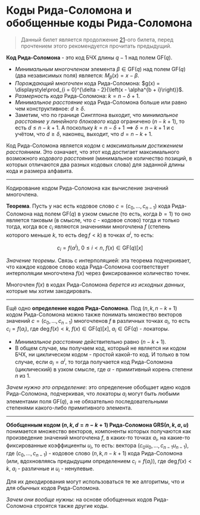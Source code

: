 # Коды Рида-Соломона и обобщенные коды Рида-Соломона

> Данный билет является продолжение [21](T21.md)-ого билета, перед прочтением этого рекомендуется прочитать предыдущий.

**Код Рида-Соломона** - это код БЧХ длины $q - 1$ над полем $\mathrm{GF}(q)$.

* *Минимальным многочленом* элемента $\beta \in \mathrm{GF}(q)$ над полем $\mathrm{GF}(q)$ (два независимых поля) является: $M_\beta(x) = x - \beta$.
* *Порождающий многочлен* кода Рида-Соломона: $g(x) = \displaystyle\prod_{i = 0}^{\delta - 2}{\left(x - \alpha^{b + i}\right)}$.
* *Размерность кода* Рида-Соломона: $k = n - \delta + 1$.
* *Минимальное расстояние* кода Рида-Соломона больше или равно чем конструктивное: $d \geqslant \delta$.
* Заметим, что по границе Синглтона выходит, что *минимальное расстояние у линейного блокового кода* ограничено $(n - k + 1)$, то есть $d \leqslant n - k + 1$. А поскольку $k = n - \delta + 1 \implies \delta = n - k + 1$ и с учётом, что $d \geqslant \delta$, наконец, выходит, что $d = n - k + 1$.

Код Рида-Соломона является кодом с *максимальным достижением расстоянием*. Это означает, что этот код достигает максимального возможного *кодового расстояния* (минимальное количество позиций, в которых отличаются два разных кодовых слова) для заданной длины кода и размера алфавита.

---

Кодирование кодом Рида-Соломона как вычисление значений многочлена.

**Теорема**. Пусть у нас есть кодовое слово $c = (c_0, \ldots, c_{n - 1})$ кода Рида-Соломона над полем $\mathrm{GF}(q)$ в узком смысле (то есть, когда $b = 1$) то оно является таковым (в смысле, что $c$ - кодовое слово) тогда и только тогда, когда все $c_i$ являются значениями многочлена $f$ (степень которого меньше $k$, то есть $\deg{f} < k$) в точках $\alpha^{i}$, то есть:

$$
  c_i = f(\alpha^i), ~ 0 \leqslant i < n, ~ f(x) \in \mathrm{GF}(q)[x]
$$

*Значение теоремы*. Связь с интерполяцией: эта теорема подчеркивает, что каждое кодовое слово кода Рида-Соломона соответствует интерполяции многочлена $f(x)$ через фиксированное количество точек.

Многочлен $f(x)$ в кодах Рида-Соломона *берется из исходных данных*, которые мы хотим закодировать.

---

Ещё одно **определение кодов Рида-Соломона**. Под $(n, k, n - k + 1)$ кодом Рида-Соломона можно также понимать множество векторов значений $c = (c_0, \ldots, c_{n - 1})$ многочленов $f$ в различных точках $a_i$, то есть $c_i = f(a_i)$, где $\deg{f(x)} < k$, $f(x) \in \mathrm{GF}(q)[x]$, $a_i \in \mathrm{GF}(q)$ - локаторы.

* *Минимальное расстояние* действительно равно $(n - k + 1)$.
* В общем случае, мы получаем код, который не является ни кодом БЧХ, ни циклическом кодом - простой какой-то код. И только в том случае, если $a_i = \alpha^i$, то тогда получается код Рида-Соломона (циклический) в узком смысле, где $\alpha$ - примитивный корень степени $n$ из $1$.

*Зачем нужно это определение*: это определение обобщает идею кодов Рида-Соломона, подчеркивая, что локаторы $a_i$ могут быть любыми элементами поля $\mathrm{GF}(q)$, а не обязательно последовательными степенями какого-либо примитивного элемента.

---

**Обобщенным кодом $(n, k, d = n - k + 1)$ Рида-Соломона $\mathrm{GRS}(n, k, a, u)$** понимается множество векторов, компоненты которых получаются как произведение значений многочлена $f$, в каких-то точках $a_i$, на какие-то фиксированные коэффициенты $u_i$, то есть: вектора $(c_0u_0, \ldots, c_{n - 1}u_{n - 1})$, где $(c_0, \ldots, c_{n - 1})$ - кодовое слово $(n, k, n - k + 1)$ кода Рида-Соломона (или, вдохновляясь предыдущим определением $c_i = f(a_i)$), где $\deg{f(x)} < k$, $a_i$ - различные и $u_i$ - ненулевые.

Для их декодирования могут использоваться те же алгоритмы, что и для обычных кодов Рида-Соломона.

*Зачем они вообще нужны*: на основе обобщенных кодов Рида-Соломона строятся также другие коды.
